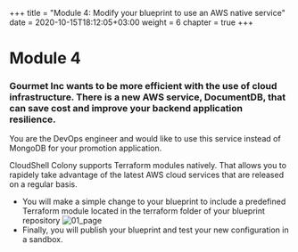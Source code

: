 +++
title = "Module 4: Modify your blueprint to use an AWS native service"
date = 2020-10-15T18:12:05+03:00
weight = 6
chapter = true
+++

# Module 4

### Gourmet Inc wants to be more efficient with the use of cloud infrastructure. There is a new AWS service, DocumentDB, that can save cost and improve your backend application resilience. 

You are the DevOps engineer and would like to use this service instead of MongoDB for your promotion application.

CloudShell Colony supports Terraform modules natively. That allows you to rapidely take advantage of the latest AWS cloud services that are released on a regular basis.

* You will make a simple change to your blueprint to include a predefined Terraform module located in the terraform folder of your blueprint repository
![01_page](/images/module4/git_tfmodule.png)
* Finally, you will publish your blueprint and test your new configuration in a sandbox.
